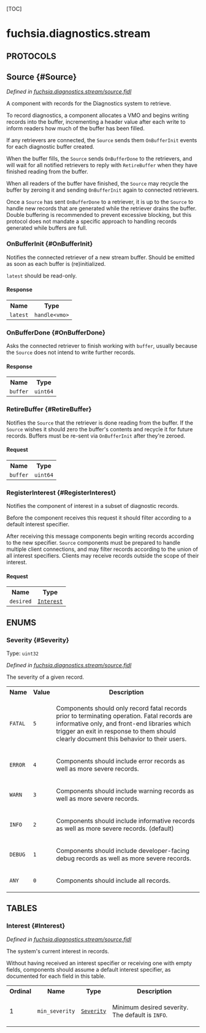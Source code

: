 [TOC]

# fuchsia.diagnostics.stream


## **PROTOCOLS**

## Source {#Source}
*Defined in [fuchsia.diagnostics.stream/source.fidl](https://fuchsia.googlesource.com/fuchsia/+/master/sdk/fidl/fuchsia.diagnostics.stream/source.fidl#29)*

<p>A component with records for the Diagnostics system to retrieve.</p>
<p>To record diagnostics, a component allocates a VMO and begins writing records into the buffer,
incrementing a header value after each write to inform readers how much of the buffer has been
filled.</p>
<p>If any retrievers are connected, the <code>Source</code> sends them <code>OnBufferInit</code> events for each
diagnostic buffer created.</p>
<p>When the buffer fills, the <code>Source</code> sends <code>OnBufferDone</code> to the retrievers, and will wait for
all notified retrievers to reply with <code>RetireBuffer</code> when they have finished reading from the
buffer.</p>
<p>When all readers of the buffer have finished, the <code>Source</code> may recycle the buffer by zeroing it
and sending <code>OnBufferInit</code> again to connected retrievers.</p>
<p>Once a <code>Source</code> has sent <code>OnBufferDone</code> to a retriever, it is up to the <code>Source</code> to handle new
records that are generated while the retriever drains the buffer. Double buffering is
recommended to prevent excessive blocking, but this protocol does not mandate a specific
approach to handling records generated while buffers are full.</p>

### OnBufferInit {#OnBufferInit}

<p>Notifies the connected retriever of a new stream buffer. Should be emitted as soon as each
buffer is (re)initialized.</p>
<p><code>latest</code> should be read-only.</p>



#### Response
<table>
    <tr><th>Name</th><th>Type</th></tr>
    <tr>
            <td><code>latest</code></td>
            <td>
                <code>handle&lt;vmo&gt;</code>
            </td>
        </tr></table>

### OnBufferDone {#OnBufferDone}

<p>Asks the connected retriever to finish working with <code>buffer</code>, usually because the <code>Source</code>
does not intend to write further records.</p>



#### Response
<table>
    <tr><th>Name</th><th>Type</th></tr>
    <tr>
            <td><code>buffer</code></td>
            <td>
                <code>uint64</code>
            </td>
        </tr></table>

### RetireBuffer {#RetireBuffer}

<p>Notifies the <code>Source</code> that the retriever is done reading from the buffer. If the <code>Source</code>
wishes it should zero the buffer's contents and recycle it for future records. Buffers must
be re-sent via <code>OnBufferInit</code> after they're zeroed.</p>

#### Request
<table>
    <tr><th>Name</th><th>Type</th></tr>
    <tr>
            <td><code>buffer</code></td>
            <td>
                <code>uint64</code>
            </td>
        </tr></table>



### RegisterInterest {#RegisterInterest}

<p>Notifies the component of interest in a subset of diagnostic records.</p>
<p>Before the component receives this request it should filter according to a default interest
specifier.</p>
<p>After receiving this message components begin writing records according to the new
specifier. <code>Source</code> components must be prepared to handle multiple client connections,
and may filter records according to the union of all interest specifiers. Clients may
receive records outside the scope of their interest.</p>

#### Request
<table>
    <tr><th>Name</th><th>Type</th></tr>
    <tr>
            <td><code>desired</code></td>
            <td>
                <code><a class='link' href='#Interest'>Interest</a></code>
            </td>
        </tr></table>







## **ENUMS**

### Severity {#Severity}
Type: <code>uint32</code>

*Defined in [fuchsia.diagnostics.stream/source.fidl](https://fuchsia.googlesource.com/fuchsia/+/master/sdk/fidl/fuchsia.diagnostics.stream/source.fidl#67)*

<p>The severity of a given record.</p>


<table>
    <tr><th>Name</th><th>Value</th><th>Description</th></tr><tr>
            <td><code>FATAL</code></td>
            <td><code>5</code></td>
            <td><p>Components should only record fatal records prior to terminating operation. Fatal
records are informative only, and front-end libraries which trigger an exit in response
to them should clearly document this behavior to their users.</p>
</td>
        </tr><tr>
            <td><code>ERROR</code></td>
            <td><code>4</code></td>
            <td><p>Components should include error records as well as more severe records.</p>
</td>
        </tr><tr>
            <td><code>WARN</code></td>
            <td><code>3</code></td>
            <td><p>Components should include warning records as well as more severe records.</p>
</td>
        </tr><tr>
            <td><code>INFO</code></td>
            <td><code>2</code></td>
            <td><p>Components should include informative records as well as more severe records. (default)</p>
</td>
        </tr><tr>
            <td><code>DEBUG</code></td>
            <td><code>1</code></td>
            <td><p>Components should include developer-facing debug records as well as more severe records.</p>
</td>
        </tr><tr>
            <td><code>ANY</code></td>
            <td><code>0</code></td>
            <td><p>Components should include all records.</p>
</td>
        </tr></table>



## **TABLES**

### Interest {#Interest}


*Defined in [fuchsia.diagnostics.stream/source.fidl](https://fuchsia.googlesource.com/fuchsia/+/master/sdk/fidl/fuchsia.diagnostics.stream/source.fidl#61)*

<p>The system's current interest in records.</p>
<p>Without having received an interest specifier or receiving one with empty fields, components
should assume a default interest specifier, as documented for each field in this table.</p>


<table>
    <tr><th>Ordinal</th><th>Name</th><th>Type</th><th>Description</th></tr>
    <tr>
            <td>1</td>
            <td><code>min_severity</code></td>
            <td>
                <code><a class='link' href='#Severity'>Severity</a></code>
            </td>
            <td><p>Minimum desired severity. The default is <code>INFO</code>.</p>
</td>
        </tr></table>









